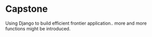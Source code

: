# Capstone
Using Django to build efficient frontier application.. 
more and more functions might be introduced.
